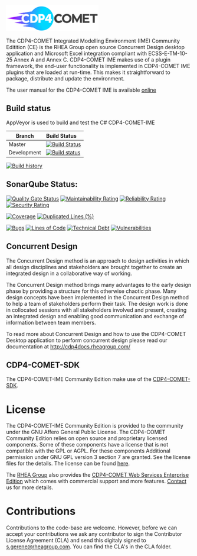 <img src="https://github.com/RHEAGROUP/COMET-IME-Community-Edition/raw/development/COMET-Community-Edition.jpg" width="250">

The CDP4-COMET Integrated Modelling Environment (IME) Community Editition (CE) is the RHEA Group open source Concurrent Design desktop application and Microsoft Excel integration compliant with ECSS-E-TM-10-25 Annex A and Annex C. CDP4-COMET IME makes use of a plugin framework, the end-user functionality is implemented in CDP4-COMET IME plugins that are loaded at run-time. This makes it straightforward to package, distribute and update the environment.

The user manual for the CDP4-COMET IME is available [online](http://cdp4docs.rheagroup.com/)

## Build status

AppVeyor is used to build and test the C# CDP4-COMET-IME

Branch | Build Status
------- | :------------
Master |  [![Build Status](https://ci.appveyor.com/api/projects/status/rj6ldroow4nxma6y/branch/master?svg=true)](https://ci.appveyor.com/project/rheagroup/cdp4-ime-community-edition/branch/master)
Development |  [![Build status](https://ci.appveyor.com/api/projects/status/rj6ldroow4nxma6y/branch/development?svg=true)](https://ci.appveyor.com/project/rheagroup/cdp4-ime-community-edition/branch/development)

[![Build history](https://buildstats.info/appveyor/chart/rheagroup/cdp4-ime-community-edition)](https://ci.appveyor.com/project/rheagroup/cdp4-ime-community-edition)

## SonarQube Status:
[![Quality Gate Status](https://sonarcloud.io/api/project_badges/measure?project=RHEAGROUP_CDP4-IME-Community-Edition&metric=alert_status)](https://sonarcloud.io/dashboard?id=RHEAGROUP_CDP4-IME-Community-Edition)
[![Maintainability Rating](https://sonarcloud.io/api/project_badges/measure?project=RHEAGROUP_CDP4-IME-Community-Edition&metric=sqale_rating)](https://sonarcloud.io/dashboard?id=RHEAGROUP_CDP4-IME-Community-Edition)
[![Reliability Rating](https://sonarcloud.io/api/project_badges/measure?project=RHEAGROUP_CDP4-IME-Community-Edition&metric=reliability_rating)](https://sonarcloud.io/dashboard?id=RHEAGROUP_CDP4-IME-Community-Edition)
[![Security Rating](https://sonarcloud.io/api/project_badges/measure?project=RHEAGROUP_CDP4-IME-Community-Edition&metric=security_rating)](https://sonarcloud.io/dashboard?id=RHEAGROUP_CDP4-IME-Community-Edition)

[![Coverage](https://sonarcloud.io/api/project_badges/measure?project=RHEAGROUP_CDP4-IME-Community-Edition&metric=coverage)](https://sonarcloud.io/dashboard?id=RHEAGROUP_CDP4-IME-Community-Edition)
[![Duplicated Lines (%)](https://sonarcloud.io/api/project_badges/measure?project=RHEAGROUP_CDP4-IME-Community-Edition&metric=duplicated_lines_density)](https://sonarcloud.io/dashboard?id=RHEAGROUP_CDP4-IME-Community-Edition)

[![Bugs](https://sonarcloud.io/api/project_badges/measure?project=RHEAGROUP_CDP4-IME-Community-Edition&metric=bugs)](https://sonarcloud.io/dashboard?id=RHEAGROUP_CDP4-IME-Community-Edition)
[![Lines of Code](https://sonarcloud.io/api/project_badges/measure?project=RHEAGROUP_CDP4-IME-Community-Edition&metric=ncloc)](https://sonarcloud.io/dashboard?id=RHEAGROUP_CDP4-IME-Community-Edition)
[![Technical Debt](https://sonarcloud.io/api/project_badges/measure?project=RHEAGROUP_CDP4-IME-Community-Edition&metric=sqale_index)](https://sonarcloud.io/dashboard?id=RHEAGROUP_CDP4-IME-Community-Edition)
[![Vulnerabilities](https://sonarcloud.io/api/project_badges/measure?project=RHEAGROUP_CDP4-IME-Community-Edition&metric=vulnerabilities)](https://sonarcloud.io/dashboard?id=RHEAGROUP_CDP4-IME-Community-Edition)

## Concurrent Design

The Concurrent Design method is an approach to design activities in which all design disciplines and stakeholders are brought together to create an integrated design in a collaborative way of working.

The Concurrent Design method brings many advantages to the early design phase by providing a structure for this otherwise chaotic phase. Many design concepts have been implemented in the Concurrent Design method to help a team of stakeholders perform their task. The design work is done in collocated sessions with all stakeholders involved and present, creating an integrated design and enabling good communication and exchange of information between team members.

To read more about Concurrent Design and how to use the CDP4-COMET Desktop application to perform concurrent design please read our documentation at http://cdp4docs.rheagroup.com/

## CDP4-COMET-SDK

The CDP4-COMET-IME Community Edition make use of the [CDP4-COMET-SDK](http://sdk.cdp4.org/).

# License

The CDP4-COMET-IME Community Edition is provided to the community under the GNU Affero General Public License. The CDP4-COMET Community Edition relies on open source and proprietary licensed components. Some of these components have a license that is not compatible with the GPL or AGPL. For these components Additional permission under GNU GPL version 3 section 7 are granted. See the license files for the details. The license can be found [here](LICENSE).

The [RHEA Group](https://www.rheagroup.com) also provides the [CDP4-COMET Web Services Enterprise Edition](https://github.com/RHEAGROUP/CDP4-WebServices-Community-Edition/wiki/CDP4-Web-Services-Enterprise-Edition) which comes with commercial support and more features. [Contact](https://www.rheagroup.com/contact) us for more details.

# Contributions

Contributions to the code-base are welcome. However, before we can accept your contributions we ask any contributor to sign the Contributor License Agreement (CLA) and send this digitaly signed to s.gerene@rheagroup.com. You can find the CLA's in the CLA folder.

